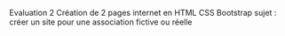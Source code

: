 Evaluation 2 
Création de 2 pages internet en HTML CSS Bootstrap
sujet : créer un site pour une association fictive ou réelle
